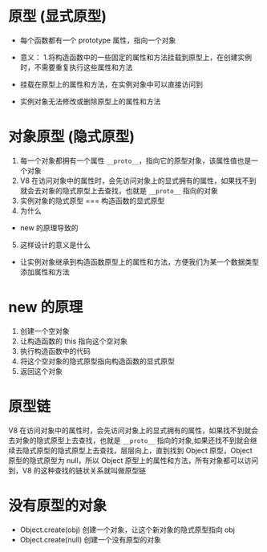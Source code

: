 # 原型 (显式原型)
- 每个函数都有一个 prototype 属性，指向一个对象
- 意义：
  1.将构造函数中的一些固定的属性和方法挂载到原型上，在创建实例时，不需要重复执行这些属性和方法

- 挂载在原型上的属性和方法，在实例对象中可以直接访问到
- 实例对象无法修改或删除原型上的属性和方法

# 对象原型 (隐式原型)
1. 每一个对象都拥有一个属性 `__proto__`，指向它的原型对象，该属性值也是一个对象
2. V8 在访问对象中的属性时，会先访问对象上的显式拥有的属性，如果找不到就会去对象的隐式原型上去查找，也就是 `__proto__` 指向的对象
3. 实例对象的隐式原型 === 构造函数的显式原型
4. 为什么
  - new 的原理导致的
5. 这样设计的意义是什么
- 让实例对象继承到构造函数原型上的属性和方法，方便我们为某一个数据类型添加属性和方法

# new 的原理
1. 创建一个空对象
2. 让构造函数的 this 指向这个空对象
3. 执行构造函数中的代码
4. 将这个空对象的隐式原型指向构造函数的显式原型
5. 返回这个对象

# 原型链
V8 在访问对象中的属性时，会先访问对象上的显式拥有的属性，如果找不到就会去对象的隐式原型上去查找，也就是 `__proto__` 指向的对象,如果还找不到就会继续去隐式原型的隐式原型上去查找，层层向上，直到找到 Object 原型，Object 原型的隐式原型为 null，所以 Object 原型上的属性和方法，所有对象都可以访问到，V8 的这种查找的链状关系就叫做原型链

# 没有原型的对象
 - Object.create(obj) 创建一个对象，让这个新对象的隐式原型指向 obj
 - Object.create(null) 创建一个没有原型的对象